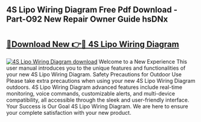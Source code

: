## 4S Lipo Wiring Diagram Free Pdf Download - Part-O92 New Repair Owner Guide hsDNx

# <h2><a href="http://dfnylo0.blite.top/?on=4S+Lipo+Wiring+Diagram">🔗Download New 👉🔴 4S Lipo Wiring Diagram</a></h2>

[![4S Lipo Wiring Diagram download](https://i.imgur.com/lujVjoI.png)](http://dfnylo0.blite.top/?on=4S+Lipo+Wiring+Diagram)
Welcome to a New Experience This user manual introduces you to the unique features and functionalities of your new 4S Lipo Wiring Diagram. Safety Precautions for Outdoor Use Please take extra precautions when using your new 4S Lipo Wiring Diagram outdoors. 4S Lipo Wiring Diagram advanced features include real-time monitoring, voice commands, customizable alerts, and multi-device compatibility, all accessible through the sleek and user-friendly interface. Your Success is Our Goal 4S Lipo Wiring Diagram. We are here to ensure your complete satisfaction with your new product.
